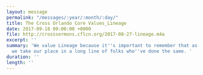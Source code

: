 ```yaml
---
layout: message
permalink: "/messages/:year/:month/:day/"
title: The Cross Orlando Core Values_Lineage
date: 2017-09-18 00:00:00 +0000
file: http://crosssermons.cflcn.org/2017-08-27-lineage.m4a
excerpt: ''
summary: 'We value Lineage because it''s important to remember that as we follow Jesus,
  we take our place in a long line of folks who''ve done the same. '
duration: ''
length: ''
---
```

